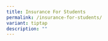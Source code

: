 ```yaml
---
title: Insurance For Students
permalink: /insurance-for-students/
variant: tiptap
description: ""
---
```

